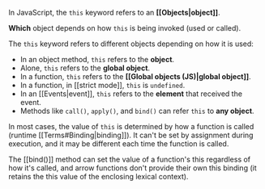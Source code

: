 In JavaScript, the `this` keyword refers to an **[[Objects|object]]**.

**Which** object depends on how `this` is being invoked (used or called).

The `this` keyword refers to different objects depending on how it is used:
- In an object method, `this` refers to the **object**.
- Alone, `this` refers to the **global object**.
- In a function, `this` refers to the **[[Global objects (JS)|global object]]**.
- In a function, in [[strict mode]], `this` is `undefined`.
- In an [[Events|event]], `this` refers to the **element** that received the event.
- Methods like `call()`, `apply()`, and `bind()` can refer `this` to **any object**.

In most cases, the value of `this` is determined by how a function is called (runtime [[Terms#Binding|binding]]). It can't be set by assignment during execution, and it may be different each time the function is called. 

The [[bind()]]  method can set the value of a function's this regardless of how it's called, and arrow functions don't provide their own this binding (it retains the this value of the enclosing lexical context).
